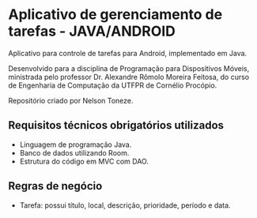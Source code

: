 # Aplicativo de gerenciamento de tarefas - JAVA/ANDROID
Aplicativo para controle de tarefas para Android, implementado em Java.

Desenvolvido para a disciplina de Programação para Dispositivos Móveis, ministrada pelo professor Dr. Alexandre Rômolo Moreira Feitosa, do curso de Engenharia de Computação da UTFPR de Cornélio Procópio.

Repositório criado por Nelson Toneze.

## Requisitos técnicos obrigatórios utilizados
- Linguagem de programação Java.
- Banco de dados utilizando Room.
- Estrutura do código em MVC com DAO.


## Regras de negócio

- Tarefa: possui título, local, descrição, prioridade, período e data.



